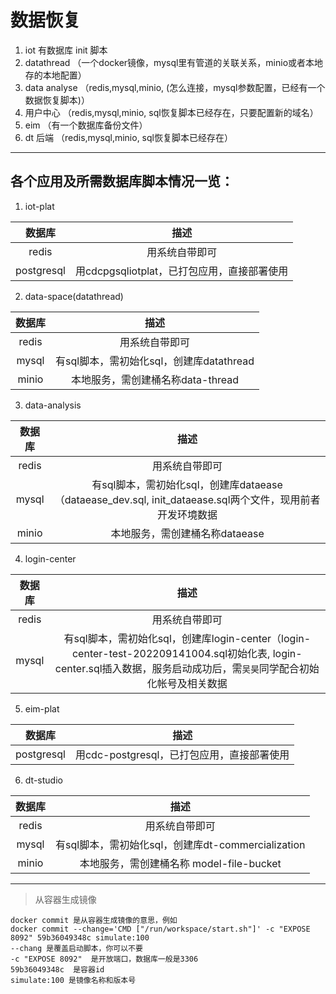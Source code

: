 # 数据恢复

1. iot  有数据库 init 脚本
2. datathread    （一个docker镜像，mysql里有管道的关联关系，minio或者本地存的本地配置）
3. data analyse  （redis,mysql,minio,  (怎么连接，mysql参数配置，已经有一个数据恢复脚本)）
4. 用户中心       （redis,mysql,minio, sql恢复脚本已经存在，只要配置新的域名）
5. eim              （有一个数据库备份文件）
6. dt 后端         （redis,mysql,minio, sql恢复脚本已经存在）

---

## 各个应用及所需数据库脚本情况一览：

1. iot-plat

| 数据库  | 描述 |
| :---: | :---: |
| redis  | 用系统自带即可  |
|postgresql |用cdcpgsqliotplat，已打包应用，直接部署使用 |


2. data-space(datathread)

| 数据库  | 描述 |
| :---: | :---: |
| redis  | 用系统自带即可  |
| mysql | 有sql脚本，需初始化sql，创建库datathread |
| minio | 本地服务，需创建桶名称data-thread |

3. data-analysis

| 数据库  | 描述 |
| :---: | :---: |
| redis | 用系统自带即可 |
| mysql | 有sql脚本，需初始化sql，创建库dataease（dataease_dev.sql, init_dataease.sql两个文件，现用前者开发环境数据 |
| minio | 本地服务，需创建桶名称dataease |

4. login-center

| 数据库  | 描述 |
| :---: | :---: |
| redis | 用系统自带即可 |
| mysql | 有sql脚本，需初始化sql，创建库login-center（login-center-test-202209141004.sql初始化表, login-center.sql插入数据，服务启动成功后，需`吴昊`同学配合初始化帐号及相关数据 |

5. eim-plat

| 数据库  | 描述 |
| :---: | :---: |
| postgresql | 用cdc-postgresql，已打包应用，直接部署使用 |

6. dt-studio

| 数据库  | 描述 |
| :---: | :---: |
| redis | 用系统自带即可 |
| mysql | 有sql脚本，需初始化sql，创建库dt-commercialization |
| minio | 本地服务，需创建桶名称 model-file-bucket |

---

> 从容器生成镜像
```shell
docker commit 是从容器生成镜像的意思，例如
docker commit --change='CMD ["/run/workspace/start.sh"]' -c "EXPOSE 8092" 59b36049348c simulate:100
--chang 是覆盖启动脚本，你可以不要
-c "EXPOSE 8092"  是开放端口，数据库一般是3306
59b36049348c  是容器id
simulate:100 是镜像名称和版本号
```
